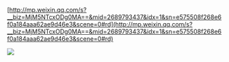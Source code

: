 [http://mp.weixin.qq.com/s?__biz=MjM5NTcxODg0MA==&mid=2689793437&idx=1&sn=e575508f268e6f0a184aaa62ae9d46e3&scene=0#rd](http://mp.weixin.qq.com/s?__biz=MjM5NTcxODg0MA==&mid=2689793437&idx=1&sn=e575508f268e6f0a184aaa62ae9d46e3&scene=0#rd)


![](http://mmbiz.qpic.cn/mmbiz/BAbVqibwwtmzK3wV7icJoJmODC2tKhqHqNMzDTxbKQmLJf8HTQ4wiauSgfqOl3X2ByIMgFslt4qWrF6ibJzlicsswuA/640?wx_fmt=png&tp=webp&wxfrom=5&wx_lazy=1)